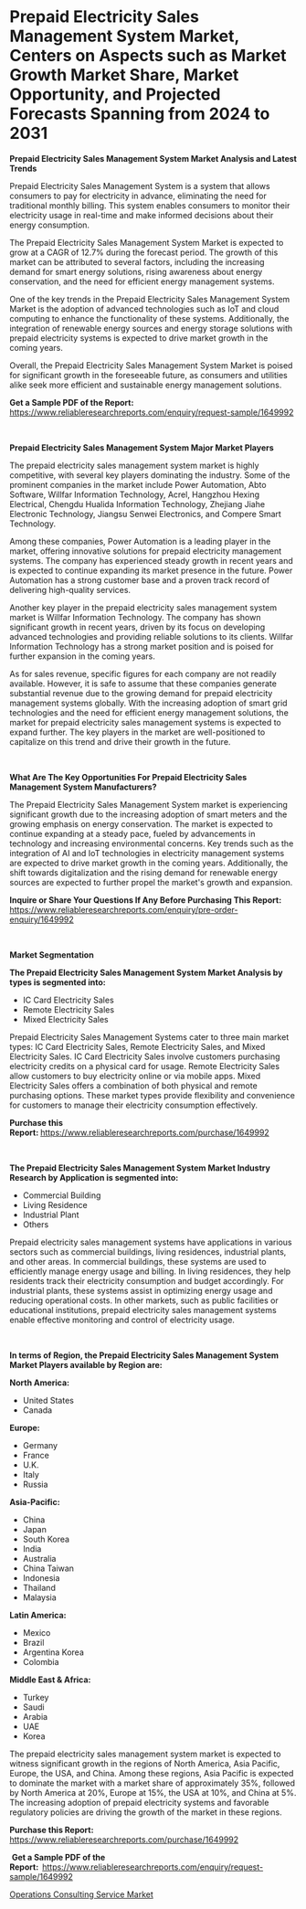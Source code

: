 <p><h1>Prepaid Electricity Sales Management System Market, Centers on Aspects such as Market Growth Market Share, Market Opportunity, and Projected Forecasts Spanning from 2024 to 2031</h1></p><p><strong>Prepaid Electricity Sales Management System Market Analysis and Latest Trends</strong></p>
<p><p>Prepaid Electricity Sales Management System is a system that allows consumers to pay for electricity in advance, eliminating the need for traditional monthly billing. This system enables consumers to monitor their electricity usage in real-time and make informed decisions about their energy consumption.</p><p>The Prepaid Electricity Sales Management System Market is expected to grow at a CAGR of 12.7% during the forecast period. The growth of this market can be attributed to several factors, including the increasing demand for smart energy solutions, rising awareness about energy conservation, and the need for efficient energy management systems.</p><p>One of the key trends in the Prepaid Electricity Sales Management System Market is the adoption of advanced technologies such as IoT and cloud computing to enhance the functionality of these systems. Additionally, the integration of renewable energy sources and energy storage solutions with prepaid electricity systems is expected to drive market growth in the coming years.</p><p>Overall, the Prepaid Electricity Sales Management System Market is poised for significant growth in the foreseeable future, as consumers and utilities alike seek more efficient and sustainable energy management solutions.</p></p>
<p><strong>Get a Sample PDF of the Report:&nbsp;</strong> <a href="https://www.reliableresearchreports.com/enquiry/request-sample/1649992">https://www.reliableresearchreports.com/enquiry/request-sample/1649992</a></p>
<p>&nbsp;</p>
<p><strong>Prepaid Electricity Sales Management System Major Market Players</strong></p>
<p><p>The prepaid electricity sales management system market is highly competitive, with several key players dominating the industry. Some of the prominent companies in the market include Power Automation, Abto Software, Willfar Information Technology, Acrel, Hangzhou Hexing Electrical, Chengdu Hualida Information Technology, Zhejiang Jiahe Electronic Technology, Jiangsu Senwei Electronics, and Compere Smart Technology.</p><p>Among these companies, Power Automation is a leading player in the market, offering innovative solutions for prepaid electricity management systems. The company has experienced steady growth in recent years and is expected to continue expanding its market presence in the future. Power Automation has a strong customer base and a proven track record of delivering high-quality services.</p><p>Another key player in the prepaid electricity sales management system market is Willfar Information Technology. The company has shown significant growth in recent years, driven by its focus on developing advanced technologies and providing reliable solutions to its clients. Willfar Information Technology has a strong market position and is poised for further expansion in the coming years.</p><p>As for sales revenue, specific figures for each company are not readily available. However, it is safe to assume that these companies generate substantial revenue due to the growing demand for prepaid electricity management systems globally. With the increasing adoption of smart grid technologies and the need for efficient energy management solutions, the market for prepaid electricity sales management systems is expected to expand further. The key players in the market are well-positioned to capitalize on this trend and drive their growth in the future.</p></p>
<p>&nbsp;</p>
<p><strong>What Are The Key Opportunities For Prepaid Electricity Sales Management System Manufacturers?</strong></p>
<p><p>The Prepaid Electricity Sales Management System market is experiencing significant growth due to the increasing adoption of smart meters and the growing emphasis on energy conservation. The market is expected to continue expanding at a steady pace, fueled by advancements in technology and increasing environmental concerns. Key trends such as the integration of AI and IoT technologies in electricity management systems are expected to drive market growth in the coming years. Additionally, the shift towards digitalization and the rising demand for renewable energy sources are expected to further propel the market's growth and expansion.</p></p>
<p><strong>Inquire or Share Your Questions If Any Before Purchasing This Report:</strong> <a href="https://www.reliableresearchreports.com/enquiry/pre-order-enquiry/1649992">https://www.reliableresearchreports.com/enquiry/pre-order-enquiry/1649992</a></p>
<p>&nbsp;</p>
<p><strong>Market Segmentation</strong></p>
<p><strong>The Prepaid Electricity Sales Management System Market Analysis by types is segmented into:</strong></p>
<p><ul><li>IC Card Electricity Sales</li><li>Remote Electricity Sales</li><li>Mixed Electricity Sales</li></ul></p>
<p><p>Prepaid Electricity Sales Management Systems cater to three main market types: IC Card Electricity Sales, Remote Electricity Sales, and Mixed Electricity Sales. IC Card Electricity Sales involve customers purchasing electricity credits on a physical card for usage. Remote Electricity Sales allow customers to buy electricity online or via mobile apps. Mixed Electricity Sales offers a combination of both physical and remote purchasing options. These market types provide flexibility and convenience for customers to manage their electricity consumption effectively.</p></p>
<p><strong>Purchase this Report:&nbsp;</strong><a href="https://www.reliableresearchreports.com/purchase/1649992">https://www.reliableresearchreports.com/purchase/1649992</a></p>
<p>&nbsp;</p>
<p><strong>The Prepaid Electricity Sales Management System Market Industry Research by Application is segmented into:</strong></p>
<p><ul><li>Commercial Building</li><li>Living Residence</li><li>Industrial Plant</li><li>Others</li></ul></p>
<p><p>Prepaid electricity sales management systems have applications in various sectors such as commercial buildings, living residences, industrial plants, and other areas. In commercial buildings, these systems are used to efficiently manage energy usage and billing. In living residences, they help residents track their electricity consumption and budget accordingly. For industrial plants, these systems assist in optimizing energy usage and reducing operational costs. In other markets, such as public facilities or educational institutions, prepaid electricity sales management systems enable effective monitoring and control of electricity usage.</p></p>
<p>&nbsp;</p>
<p><strong>In terms of Region, the Prepaid Electricity Sales Management System Market Players available by Region are:</strong></p>
<p>
    <p> <strong> North America: </strong>
        <ul>
            <li>United States</li>
            <li>Canada</li>
        </ul>
        </p> 
    <p> <strong> Europe: </strong>
        <ul>
            <li>Germany</li>
            <li>France</li>
            <li>U.K.</li>
            <li>Italy</li>
            <li>Russia</li>
        </ul>
        </p> 
    <p> <strong> Asia-Pacific: </strong>
        <ul>
            <li>China</li>
            <li>Japan</li>
            <li>South Korea</li>
            <li>India</li>
            <li>Australia</li>
            <li>China Taiwan</li>
            <li>Indonesia</li>
            <li>Thailand</li>
            <li>Malaysia</li>
        </ul>
        </p> 
    <p> <strong> Latin America: </strong>
        <ul>
            <li>Mexico</li>
            <li>Brazil</li>
            <li>Argentina Korea</li>
            <li>Colombia</li>
        </ul>
        </p> 
    <p> <strong> Middle East & Africa: </strong>
        <ul>
            <li>Turkey</li>
            <li>Saudi</li>
            <li>Arabia</li>
            <li>UAE</li>
            <li>Korea</li>
        </ul>
    </p>
    </p>
<p><p>The prepaid electricity sales management system market is expected to witness significant growth in the regions of North America, Asia Pacific, Europe, the USA, and China. Among these regions, Asia Pacific is expected to dominate the market with a market share of approximately 35%, followed by North America at 20%, Europe at 15%, the USA at 10%, and China at 5%. The increasing adoption of prepaid electricity systems and favorable regulatory policies are driving the growth of the market in these regions.</p></p>
<p><strong>Purchase this Report: </strong><a href="https://www.reliableresearchreports.com/purchase/1649992">https://www.reliableresearchreports.com/purchase/1649992</a></p>
<p>&nbsp;<strong>Get a Sample PDF of the Report:&nbsp;&nbsp;</strong><a href="https://www.reliableresearchreports.com/enquiry/request-sample/1649992">https://www.reliableresearchreports.com/enquiry/request-sample/1649992</a></p>
<p><strong></strong></p>
<p><p><a href="https://github.com/khayangel/Market-Research-Report-List-1/blob/main/operations-consulting-service-market.md">Operations Consulting Service Market</a></p></p>